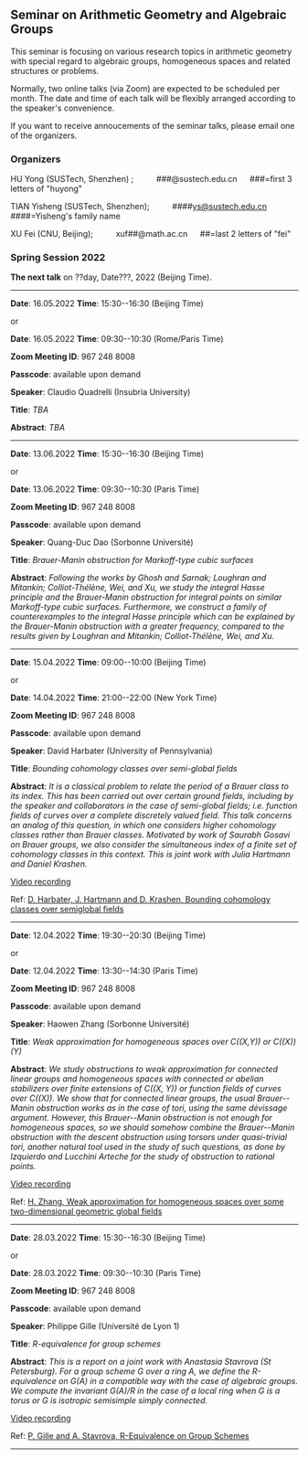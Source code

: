 ## Seminar on Arithmetic Geometry and Algebraic Groups

This seminar is focusing on various research topics in arithmetic geometry with special regard to algebraic groups, homogeneous spaces and related structures or problems.

Normally, two online talks (via Zoom) are expected to be scheduled per month. The date and time of each talk will be flexibly arranged according to the speaker's convenience. 

If you want to receive annoucements of the seminar talks, please email one of the organizers.



### Organizers

HU Yong (SUSTech, Shenzhen) ;  &emsp; &emsp;  ###@sustech.edu.cn   &emsp; ###=first 3 letters of "huyong"

TIAN Yisheng (SUSTech, Shenzhen);   &emsp; &emsp;  ####ys@sustech.edu.cn   &emsp; ####=Yisheng's family name

XU Fei (CNU, Beijing);   &emsp; &emsp;  xuf##@math.ac.cn    &emsp; ##=last 2 letters of "fei"



### Spring Session 2022


**The next talk** on ??day, Date???, 2022 (Beijing Time).


---------------------------------------------------------------
**Date**: 16.05.2022   **Time**:  15:30--16:30 (Beijing Time)

or

**Date**: 16.05.2022   **Time**:  09:30--10:30 (Rome/Paris Time)

**Zoom Meeting ID**: 967 248 8008

**Passcode**: available upon demand

**Speaker**:  Claudio Quadrelli (Insubria University)

**Title**:  *TBA*

**Abstract**:  *TBA*




---------------------------------------------------------------
**Date**: 13.06.2022   **Time**:  15:30--16:30 (Beijing Time)

or

**Date**: 13.06.2022   **Time**:  09:30--10:30 (Paris Time)

**Zoom Meeting ID**: 967 248 8008

**Passcode**: available upon demand

**Speaker**:  Quang-Duc Dao (Sorbonne Université)

**Title**:  *Brauer-Manin obstruction for Markoff-type cubic surfaces*

**Abstract**:  *Following the works by Ghosh and Sarnak; Loughran and Mitankin; Colliot-Thélène, Wei, and Xu, we study the integral Hasse principle and the Brauer-Manin
obstruction for integral points on similar Markoff-type cubic surfaces. Furthermore, we construct a family of counterexamples to the integral Hasse principle which can
be explained by the Brauer-Manin obstruction with a greater frequency, compared to the results given by Loughran and Mitankin; Colliot-Thélène, Wei, and Xu.*




---------------------------------------------------------------
**Date**: 15.04.2022   **Time**:  09:00--10:00 (Beijing Time)

or

**Date**: 14.04.2022   **Time**:  21:00--22:00 (New York Time)

**Zoom Meeting ID**: 967 248 8008

**Passcode**: available upon demand

**Speaker**:  David Harbater (University of Pennsylvania)

**Title**:  *Bounding cohomology classes over semi-global fields*

**Abstract**:  *It is a classical problem to relate the period of a Brauer class to its index.  This has been carried out over certain ground fields, including by the
speaker and collaborators in the case of semi-global fields; i.e. function fields of curves over a complete discretely valued field.  This talk concerns an analog of
this question, in which one considers higher cohomology classes rather than Brauer classes.  Motivated by work of Saurabh Gosavi on Brauer groups, we also consider the
simultaneous index of a finite set of cohomology classes in this context.  This is joint work with Julia Hartmann and Daniel Krashen.*

[Video recording](https://www.bilibili.com/video/BV1Pa411v7rV)

Ref: [D. Harbater, J. Hartmann and D. Krashen, Bounding cohomology classes over semiglobal fields](https://arxiv.org/abs/2203.06770)

---------------------------------------------------------------

**Date**: 12.04.2022   **Time**:  19:30--20:30 (Beijing Time)

or

**Date**: 12.04.2022   **Time**:  13:30--14:30 (Paris Time)

**Zoom Meeting ID**: 967 248 8008

**Passcode**: available upon demand

**Speaker**:  Haowen Zhang (Sorbonne Université)

**Title**:  *Weak approximation for homogeneous spaces over C((X,Y)) or C((X))(Y)*

**Abstract**:  *We study obstructions to weak approximation for connected linear groups and homogeneous spaces with connected or abelian stabilizers over finite
extensions of C((X, Y)) or function fields of curves over C((X)). We show that for connected linear groups, the usual Brauer--Manin obstruction works as in the case of
tori, using the same dévissage argument. However, this Brauer--Manin obstruction is not enough for homogeneous spaces, so we should somehow combine the Brauer--Manin
obstruction with the descent obstruction using torsors under quasi-trivial tori, another natural tool used in the study of such questions, as done by Izquierdo and
Lucchini Arteche for the study of obstruction to rational points.*

[Video recording](https://www.bilibili.com/video/BV1Fr4y1H7dB)

Ref: [H. Zhang, Weak approximation for homogeneous spaces over some two-dimensional geometric global fields](https://arxiv.org/abs/2112.05557)

---------------------------------------------------------------

**Date**: 28.03.2022   **Time**:  15:30--16:30 (Beijing Time)

or

**Date**: 28.03.2022   **Time**:  09:30--10:30 (Paris Time)

**Zoom Meeting ID**: 967 248 8008

**Passcode**: available upon demand

**Speaker**:  Philippe Gille (Université de Lyon 1)

**Title**:  *R-equivalence for group schemes*

**Abstract**:  *This is a report on a joint work with Anastasia Stavrova (St Petersburg). For  a group scheme G over a ring A, we define the R-equivalence on G(A) in a compatible way with the case of algebraic groups. We compute the invariant G(A)/R in the case of a local ring when G is a torus or G is  isotropic semisimple simply connected.*

[Video recording](https://www.bilibili.com/video/BV1Na41147xc?spm_id_from=333.999.0.0)

Ref: [P. Gille and A. Stavrova, R-Equivalence on Group Schemes](https://arxiv.org/abs/2107.01950)

----------------------------------------------------------------
